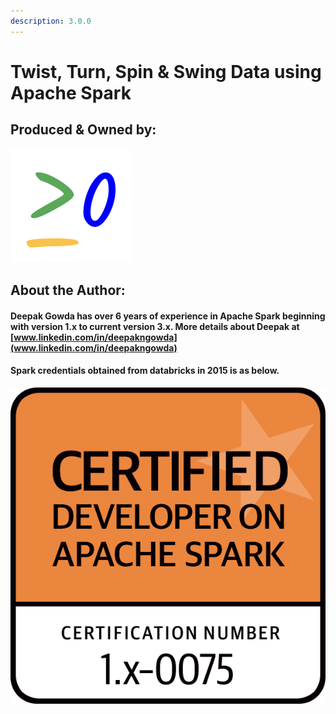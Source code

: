 ```yaml
---
description: 3.0.0
---
```


# Twist, Turn, Spin & Swing Data using Apache Spark

## Produced & Owned by:

![greater than or equal to zero](.gitbook/assets/logo.png)

## About the Author:  

#### Deepak Gowda has over 6 years of experience in Apache Spark beginning with version 1.x to current version 3.x.                                                                                                                                                                                 More details about Deep**ak at**  [www.linkedin.com/in/deepakngowda](www.linkedin.com/in/deepakngowda)   

#### Spark credentials obtained from databricks in 2015 is as below. 

![](.gitbook/assets/0075_deepak_nagarajegowda.png)





